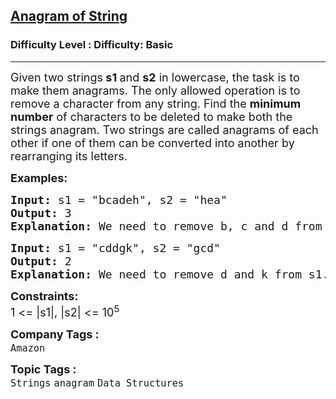 <h2><a href="https://www.geeksforgeeks.org/problems/anagram-of-string/1?page=5&difficulty=Basic&sortBy=submissions">Anagram of String</a></h2><h3>Difficulty Level : Difficulty: Basic</h3><hr><div class="problems_problem_content__Xm_eO"><p><span style="font-size: 18px;">Given two strings<strong> s1 </strong>and <strong>s2</strong> in lowercase, the task is to make them anagrams. The only allowed operation is to remove a character from any string. Find the <strong>minimum number</strong> of characters to be deleted to make both the strings anagram. Two strings are called anagrams of each other if one of them can be converted into another by rearranging its letters.</span></p>
<p><strong><span style="font-size: 18px;">Examples:</span></strong></p>
<pre><strong><span style="font-size: 18px;">Input: </span></strong><span style="font-size: 18px;">s1 = "bcadeh", s2 = "hea"
<strong>Output: </strong>3<strong>
Explanation: </strong>We need to remove b, c and d from s1.</span>
</pre>
<pre><strong><span style="font-size: 18px;">Input: </span></strong><span style="font-size: 18px;">s1 = "cddgk", s2 = "gcd"
<strong>Output: </strong>2<strong>
Explanation: </strong>We need to remove d and k from s1.</span></pre>
<p><span style="font-size: 18px;"><strong>Constraints:</strong><br>1 &lt;= |s1|, |s2| &lt;= 10<sup>5</sup></span></p></div><p><span style=font-size:18px><strong>Company Tags : </strong><br><code>Amazon</code>&nbsp;<br><p><span style=font-size:18px><strong>Topic Tags : </strong><br><code>Strings</code>&nbsp;<code>anagram</code>&nbsp;<code>Data Structures</code>&nbsp;